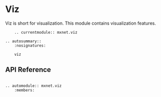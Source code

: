 # Viz

Viz is short for visualization. This module contains visualization features.

```eval_rst
    .. currentmodule:: mxnet.viz
```

```eval_rst
.. autosummary::
    :nosignatures:

    viz
```

## API Reference

<script type="text/javascript" src='../../../_static/js/auto_module_index.js'></script>

```eval_rst

.. automodule:: mxnet.viz
    :members:

```

<script>auto_index("api-reference");</script>
